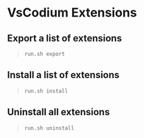 # VsCodium Extensions

## Export a list of extensions
> `run.sh export`

## Install a list of extensions
> `run.sh install`

## Uninstall all extensions
>`run.sh uninstall`